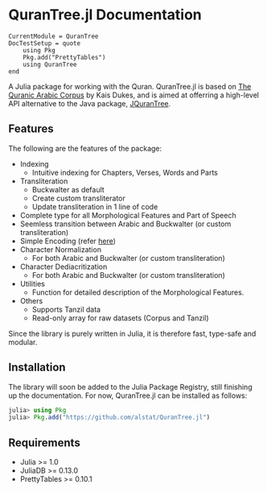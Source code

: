 # QuranTree.jl Documentation

```@meta
CurrentModule = QuranTree
DocTestSetup = quote
    using Pkg
    Pkg.add("PrettyTables")
    using QuranTree
end
```

A Julia package for working with the Quran. QuranTree.jl is based on [The Quranic Arabic Corpus](https://corpus.quran.com/) by Kais Dukes, and is aimed at offerring a high-level API alternative to the Java package, [JQuranTree](https://corpus.quran.com/java/overview.jsp). 
## Features
The following are the features of the package:

 * Indexing
    * Intuitive indexing for Chapters, Verses, Words and Parts
 * Transliteration
    * Buckwalter as default
    * Create custom transliterator
    * Update transliteration in 1 line of code
 * Complete type for all Morphological Features and Part of Speech
 * Seemless transition between Arabic and Buckwalter (or custom transliteration)
 * Simple Encoding (refer [here](https://corpus.quran.com/java/simpleencoding.jsp))
 * Character Normalization
    * For both Arabic and Buckwalter (or custom transliteration)
 * Character Dediacritization
    * For both Arabic and Buckwalter (or custom transliteration)
 * Utilities
    * Function for detailed description of the Morphological Features.
 * Others
    * Supports Tanzil data
    * Read-only array for raw datasets (Corpus and Tanzil)

Since the library is purely written in Julia, it is therefore fast, type-safe and modular.

## Installation
The library will soon be added to the Julia Package Registry, still finishing up the documentation. For now, QuranTree.jl can be installed as follows:
```julia
julia> using Pkg
julia> Pkg.add("https://github.com/alstat/QuranTree.jl")
```
## Requirements
 * Julia >= 1.0
 * JuliaDB >= 0.13.0
 * PrettyTables >= 0.10.1